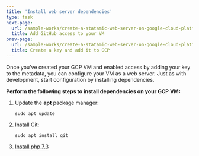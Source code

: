 ```yaml
---
title: 'Install web server dependencies'
type: task
next-page: 
  url: /sample-works/create-a-statamic-web-server-on-google-cloud-platform/add-github-access-to-your-vm
  title: Add GitHub access to your VM
prev-page: 
  url: /sample-works/create-a-statamic-web-server-on-google-cloud-platform/create-a-key-and-add-it-to-gcp
  title: Create a key and add it to GCP
---
```


Once you've created your GCP VM and enabled access by adding your key to the metadata, you can configure your VM as a web server. Just as with development, start configuration by installing dependencies.

**Perform the following steps to install dependencies on your GCP VM:**

1. Update the **apt** package manager:

    ```
    sudo apt update
    ```

2. Install Git:

    ```
    sudo apt install git
    ```

3. [Install php 7.3](https://computingforgeeks.com/how-to-install-php-7-3-on-debian-9-debian-8/)
